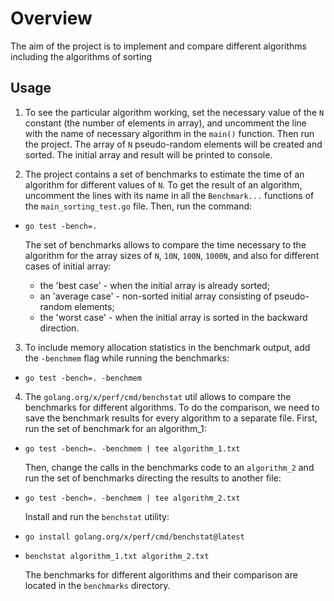# Overview
The aim of the project is to implement and compare different algorithms including the algorithms of sorting

## Usage
1. To see the particular algorithm working, set the necessary value of the `N` constant (the number of elements in array), and uncomment the line with the name of necessary algorithm in the `main()` function. Then run the project. The array of `N` pseudo-random elements will be created and sorted. The initial array and result will be printed to console. 

2. The project contains a set of benchmarks to estimate the time of an algorithm for different values of `N`. To get the result of an algorithm, uncomment the lines with its name in all the `Benchmark...` functions of the `main_sorting_test.go` file. Then, run the command: 
- `go test -bench=.`

    The set of benchmarks allows to compare the time necessary to the algorithm for the array sizes of `N`, `10N`, `100N`, `1000N`, and also for different cases of initial array:
    
    - the 'best case' - when the initial array is already sorted;
    - an 'average case' - non-sorted initial array consisting of pseudo-random elements;
    - the 'worst case' - when the initial array is sorted in the backward direction.
  
3. To include memory allocation statistics in the benchmark output, add the `-benchmem` flag while running the benchmarks:
- `go test -bench=. -benchmem`

4. The `golang.org/x/perf/cmd/benchstat` util allows to compare the benchmarks for different algorithms. To do the comparison, we need to save the benchmark results for every algorithm to a separate file. First, run the set of benchmark for an algorithm_1:
- `go test -bench=. -benchmem | tee algorithm_1.txt`
  
  Then, change the calls in the benchmarks code to an `algorithm_2` and run the set of benchmarks directing the results to another file:
- `go test -bench=. -benchmem | tee algorithm_2.txt`

  Install and run the `benchstat` utility:
- `go install golang.org/x/perf/cmd/benchstat@latest`
- `benchstat algorithm_1.txt algorithm_2.txt`

  The benchmarks for different algorithms and their comparison are located in the `benchmarks` directory.

